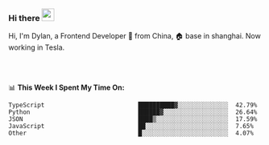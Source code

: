 ### Hi there <img src="https://media.giphy.com/media/hvRJCLFzcasrR4ia7z/giphy.gif" width="25px">

<!-- ![visitors](https://visitor-badge.glitch.me/badge?page_id=dislfyer.dislfyer) -->

Hi, I'm Dylan, a Frontend Developer 🚀 from China, 🏠 base in shanghai. Now working in Tesla.

<br/>
<br/>

📊 **This Week I Spent My Time On:**


<!--START_SECTION:waka-->

```text
TypeScript                          ██████████▓░░░░░░░░░░░░░░  42.79%
Python                              ██████▓░░░░░░░░░░░░░░░░░░  26.64%
JSON                                ████▒░░░░░░░░░░░░░░░░░░░░  17.59%
JavaScript                          ██░░░░░░░░░░░░░░░░░░░░░░░  7.65%
Other                               █░░░░░░░░░░░░░░░░░░░░░░░░  4.07%
```

<!--END_SECTION:waka-->

<!--
**About Me:**
 -->
